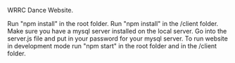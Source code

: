 WRRC Dance Website.

Run "npm install" in the root folder.
Run "npm install" in the /client folder.
Make sure you have a mysql server installed on the local server.
Go into the server.js file and put in your password for your mysql server.
To run website in development mode run "npm start" in the root folder and in the /client folder.
